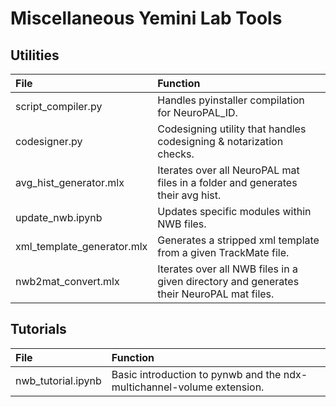 # Miscellaneous Yemini Lab Tools

## Utilities
|File|Function|
|:-|:-|
|script_compiler.py|Handles pyinstaller compilation for NeuroPAL_ID.|
|codesigner.py|Codesigning utility that handles codesigning & notarization checks.|
|avg_hist_generator.mlx|Iterates over all NeuroPAL mat files in a folder and generates their avg hist.|
|update_nwb.ipynb|Updates specific modules within NWB files.|
|xml_template_generator.mlx|Generates a stripped xml template from a given TrackMate file.
|nwb2mat_convert.mlx|Iterates over all NWB files in a given directory and generates their NeuroPAL mat files.

## Tutorials
|File|Function|
|:-|:-|
|nwb_tutorial.ipynb|Basic introduction to pynwb and the ndx-multichannel-volume extension.|
